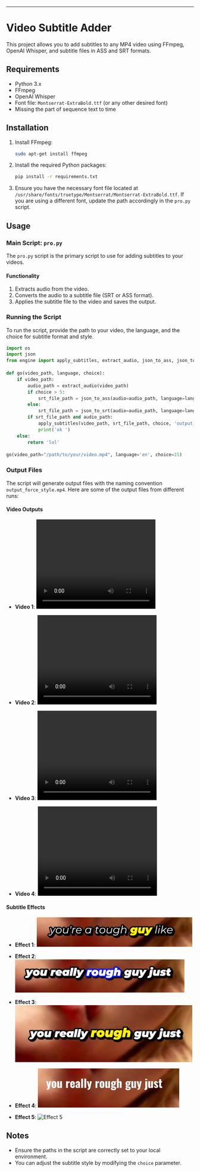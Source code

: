 
---

# Video Subtitle Adder

This project allows you to add subtitles to any MP4 video using FFmpeg, OpenAI Whisper, and subtitle files in ASS and SRT formats.

## Requirements

- Python 3.x
- FFmpeg
- OpenAI Whisper
- Font file: `Montserrat-ExtraBold.ttf` (or any other desired font)
- Missing the part of sequence text to time

## Installation

1. Install FFmpeg:
    ```bash
    sudo apt-get install ffmpeg
    ```

2. Install the required Python packages:
    ```bash
    pip install -r requirements.txt
    ```

3. Ensure you have the necessary font file located at `/usr/share/fonts/truetype/Montserrat/Montserrat-ExtraBold.ttf`. If you are using a different font, update the path accordingly in the `pro.py` script.

## Usage

### Main Script: `pro.py`

The `pro.py` script is the primary script to use for adding subtitles to your videos.

#### Functionality

1. Extracts audio from the video.
2. Converts the audio to a subtitle file (SRT or ASS format).
3. Applies the subtitle file to the video and saves the output.

### Running the Script

To run the script, provide the path to your video, the language, and the choice for subtitle format and style.

```python
import os
import json
from engine import apply_subtitles, extract_audio, json_to_ass, json_to_srt

def go(video_path, language, choice):
    if video_path:
        audio_path = extract_audio(video_path)
        if choice > 5:
            srt_file_path = json_to_ass(audio=audio_path, language=language, choice=choice)
        else:        
            srt_file_path = json_to_srt(audio=audio_path, language=language, choice=choice)
        if srt_file_path and audio_path:
            apply_subtitles(video_path, srt_file_path, choice, 'output_force_style.mp4', '/usr/share/fonts/truetype/Montserrat/Montserrat-ExtraBold.ttf')
            print('ok ')
    else:
        return 'lol'

go(video_path="/path/to/your/video.mp4", language='en', choice=15)
```

### Output Files

The script will generate output files with the naming convention `output_force_style.mp4`. Here are some of the output files from different runs:

#### Video Outputs

- **Video 1**:
    <video width="320" height="240" controls>
      <source src="render/130output_force_style.mp4" type="video/mp4">
      Your browser does not support the video tag.
    </video>

- **Video 2**:
    <video width="320" height="240" controls>
      <source src="render/38output_force_style.mp4" type="video/mp4">
      Your browser does not support the video tag.
    </video>

- **Video 3**:
    <video width="320" height="240" controls>
      <source src="render/15output_force_style.mp4" type="video/mp4">
      Your browser does not support the video tag.
    </video>

- **Video 4**:
    <video width="320" height="240" controls>
      <source src="render/47output_force_style.mp4" type="video/mp4">
      Your browser does not support the video tag.
    </video>

#### Subtitle Effects

- **Effect 1**:
    ![Effect 1](./render/1.PNG)

- **Effect 2**:
    ![Effect 2](./render/2.PNG)

- **Effect 3**:
    ![Effect 3](./render/3.PNG)

- **Effect 4**:
    ![Effect 4](./render/4.PNG)

- **Effect 5**:
    ![Effect 5](./render/5.PNG)
    
## Notes

- Ensure the paths in the script are correctly set to your local environment.
- You can adjust the subtitle style by modifying the `choice` parameter.
